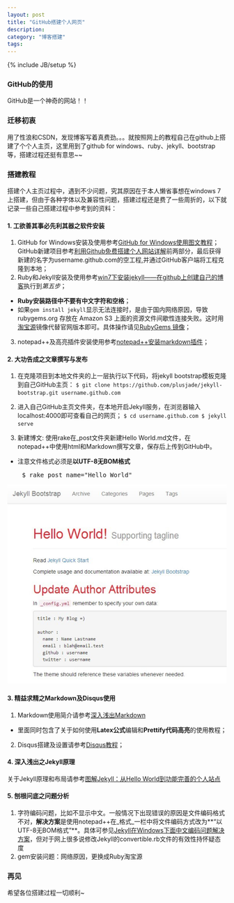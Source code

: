 ```yaml
---
layout: post
title: "GitHub搭建个人网页"
description: 
category: "博客搭建"
tags: 
---
```

{% include JB/setup %}
<script src="https://google-code-prettify.googlecode.com/svn/loader/run_prettify.js"></script>

### GitHub的使用

GitHub是一个神奇的网站！！

### 迁移初衷

用了性浪和CSDN，发现博客写着真费劲。。。就按照网上的教程自己在github上搭建了个个人主页，这里用到了github for windows、ruby、jekyll、bootstrap等，搭建过程还挺有意思~~

### 搭建教程
搭建个人主页过程中，遇到不少问题，究其原因在于本人懒省事想在windows 7上搭建，但由于各种字体以及兼容性问题，搭建过程还是费了一些周折的，以下就记录一些自己搭建过程中参考到的资料：

#### 1. 工欲善其事必先利其器之软件安装
1. GitHub for Windows安装及使用参考[GitHub for Windows使用图文教程](http://blog.sina.com.cn/s/blog_53ab41fd0101b428.html)；GitHub新建项目参考[利用Github免费搭建个人网站详解](http://blog.sciencenet.cn/blog-922140-827762.html)前两部分，最后获得新建的名字为username.github.com的空工程,并通过GitHub客户端将工程克隆到本地；
2. Ruby和Jekyll安装及使用参考[win7下安装jekyll——在github上创建自己的博客](http://blog.csdn.net/hutaoer06051/article/details/8574010)执行到*第五步*；
- **Ruby安装路径中不要有中文字符和空格**；
- 如果`gem install jekyll`显示无法连接时，是由于国内网络原因，导致 rubygems.org 存放在 Amazon S3 上面的资源文件间歇性连接失败。这时用[淘宝源](https://ruby.taobao.org/)镜像代替官网版本即可。具体操作请见[RubyGems 镜像](https://ruby.taobao.org/)；
3. notepad++及高亮插件安装使用参考[notepad++安装markdown插件](http://blog.csdn.net/myweishanli/article/details/41311701)；

#### 2. 大功告成之文章撰写与发布
1. 在克隆项目到本地文件夹的上一层执行以下代码，将jekyll bootstrap模板克隆到自己GitHub主页：
`$ git clone https://github.com/plusjade/jekyll-bootstrap.git username.github.com`
2. 进入自己GitHub主页文件夹，在本地开启Jekyll服务，在浏览器输入localhost:4000即可查看自己的网页；
`$ cd username.github.com
	$ jekyll serve`

3. 新建博文:
使用rake在_post文件夹新建Hello World.md文件，在notepad++中使用html和Markdown撰写文章，保存后上传到GitHub中。
- 注意文件格式必须是**以UTF-8无BOM格式**

<pre class="prettyprint">
	$ rake post name="Hello World"
</pre>

![bootstrap模板](/img/tutorial/muban.jpg)

#### 3. 精益求精之Markdown及Disqus使用
1. Markdown使用简介请参考[深入浅出Markdown](http://drafly.github.io/%E5%8D%9A%E5%AE%A2%E6%90%AD%E5%BB%BA/2014/12/15/markdown/)
- 里面同时包含了关于如何使用**Latex公式**编辑和**Prettify代码高亮**的使用教程；
2. Disqus搭建及设置请参考[Disqus教程](http://drafly.github.io/%E5%8D%9A%E5%AE%A2%E6%90%AD%E5%BB%BA/2014/12/15/disqus/)；

#### 4. 深入浅出之Jekyll原理
关于Jekyll原理和布局请参考[图解Jekyll：从Hello World到功能完善的个人站点](https://www.google.com.hk/url?sa=t&rct=j&q=&esrc=s&source=web&cd=1&ved=0CBsQFjAA&url=http%3a%2f%2fjowai%2einfo%2fjekyll-graphic-from-hello-world-to-a-fully-functioning-personal-site&ei=S82PVO-CMIvk8gXooYLIBA&usg=AFQjCNGzy3AclPZ3CvLTPNj1fHA5QEgOcg&bvm=bv.82001339,d.dGY&cad=rjt)

#### 5. 刨根问底之问题分析
1. 字符编码问题，比如不显示中文。一般情况下出现错误的原因是文件编码格式不对，**解决方案**是使用notepad++在_格式_一栏中将文件编码方式改为**“以UTF-8无BOM格式”**。具体可参见[Jekyll在Windows下面中文编码问题解决方案](http://www.cnblogs.com/aleda/articles/Jekyll-in-Windows-following-Chinese-encoding-problem-solutions.html)，但对于网上很多说修改Jekyll的convertible.rb文件的有效性持怀疑态度
2. gem安装问题：网络原因，更换成Ruby淘宝源

### 再见

希望各位搭建过程一切顺利~